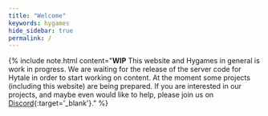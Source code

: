 ```yaml
---
title: "Welcome"
keywords: hygames
hide_sidebar: true
permalink: /
---
```


{% include note.html content="**WIP** This website and Hygames in general is work in progress. We are waiting for the release of the server code for Hytale in order to start working on content. At the moment some projects (including this website) are being prepared. If you are interested in our projects, and maybe even would like to help, please join us on [Discord](http://discord.hygames.dev){:target='_blank'}." %}

